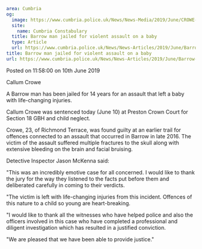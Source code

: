 ```yaml
area: Cumbria
og:
  image: https://www.cumbria.police.uk/News/News-Media/2019/June/CROWE-CALLUM-DAVID-23-11-1995jpg.jpg
  site:
    name: Cumbria Constabulary
  title: Barrow man jailed for violent assault on a baby
  type: Article
  url: https://www.cumbria.police.uk/News/News-Articles/2019/June/Barrow-man-jailed-for-violent-assault-on-a-baby.aspx
title: Barrow man jailed for violent assault on a baby
url: https://www.cumbria.police.uk/News/News-Articles/2019/June/Barrow-man-jailed-for-violent-assault-on-a-baby.aspx
```

Posted on 11:58:00 on 10th June 2019

Callum Crowe

A Barrow man has been jailed for 14 years for an assault that left a baby with life-changing injuries.

Callum Crowe was sentenced today (June 10) at Preston Crown Court for Section 18 GBH and child neglect.

Crowe, 23, of Richmond Terrace, was found guilty at an earlier trail for offences connected to an assault that occurred in Barrow in late 2016. The victim of the assault suffered multiple fractures to the skull along with extensive bleeding on the brain and facial bruising.

Detective Inspector Jason McKenna said:

"This was an incredibly emotive case for all concerned. I would like to thank the jury for the way they listened to the facts put before them and deliberated carefully in coming to their verdicts.

"The victim is left with life-changing injuries from this incident. Offences of this nature to a child so young are heart-breaking.

"I would like to thank all the witnesses who have helped police and also the officers involved in this case who have completed a professional and diligent investigation which has resulted in a justified conviction.

"We are pleased that we have been able to provide justice."

